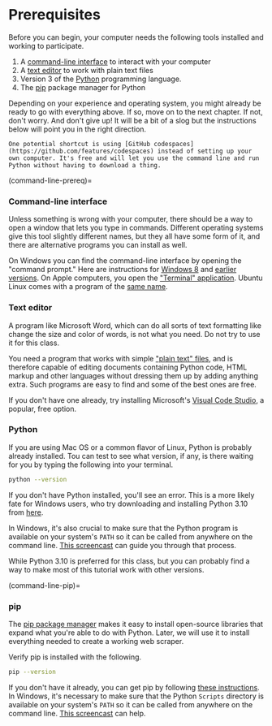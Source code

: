 ```{include} _templates/nav.html
```

# Prerequisites

Before you can begin, your computer needs the following tools installed
and working to participate.

1. A [command-line
   interface](https://en.wikipedia.org/wiki/Command-line_interface)
   to interact with your computer
2. A [text editor](https://en.wikipedia.org/wiki/Text_editor) to work
   with plain text files
3. Version 3 of the
   [Python](https://www.python.org/downloads/release/python-3108/) programming
   language.
4. The [pip](https://pip.pypa.io/en/latest/installing.html)
   package manager for Python

Depending on your experience and operating system, you might already be ready to go with everything above. If so, move on to the next chapter. If not, don't worry. And don't give up! It will be a bit of a slog but the instructions below will point you in the right direction.

```{note}
One potential shortcut is using [GitHub codespaces](https://github.com/features/codespaces) instead of setting up your own computer. It's free and will let you use the command line and run Python without having to download a thing.
```

(command-line-prereq)=

### Command-line interface

Unless something is wrong with your computer, there should be a way to
open a window that lets you type in commands. Different operating
systems give this tool slightly different names, but they all have some
form of it, and there are alternative programs you can install as well.

On Windows you can find the command-line interface by opening the
"command prompt." Here are instructions for [Windows
8](http://windows.microsoft.com/en-us/windows/command-prompt-faq#1TC=windows-8)
and [earlier
versions](http://windows.microsoft.com/en-us/windows-vista/open-a-command-prompt-window). On Apple computers, you open the ["Terminal"
application](http://blog.teamtreehouse.com/introduction-to-the-mac-os-x-command-line). Ubuntu Linux comes with a program of the [same
name](http://askubuntu.com/questions/38162/what-is-a-terminal-and-how-do-i-open-and-use-it).

### Text editor

A program like Microsoft Word, which can do all sorts of text formatting
like change the size and color of words, is not what you need. Do not
try to use it for this class.

You need a program that works with simple ["plain text"
files](https://en.wikipedia.org/wiki/Text_file), and is therefore
capable of editing documents containing Python code, HTML markup and
other languages without dressing them up by adding anything extra. Such
programs are easy to find and some of the best ones are free.

If you don't have one already, try installing Microsoft's [Visual Code Studio](https://code.visualstudio.com/), a popular, free option.

### Python

If you are using Mac OS or a common flavor of Linux, Python is probably
already installed. Tou can test to see what version, if any, is there
waiting for you by typing the following into your terminal.

```bash
python --version
```

If you don't have Python installed, you'll see an error. This is a more likely fate for Windows
users, who try downloading and installing Python 3.10 from
[here](https://www.python.org/downloads/release/python-3108/).

In Windows, it's also crucial to make sure that the Python program is
available on your system's `PATH` so it can be called from anywhere on
the command line. [This
screencast](http://showmedo.com/videotutorials/video?name=960000&fromSeriesID=96)
can guide you through that process.

While Python 3.10 is preferred for this class, but you can probably find a way to make most of
this tutorial work with other versions.

(command-line-pip)=

### pip

The [pip package manager](https://pip.pypa.io/en/latest/) makes it
easy to install open-source libraries that expand what you're able to do
with Python. Later, we will use it to install everything needed to
create a working web scraper.

Verify pip is installed with the following.

```bash
pip --version
```

If you don't have it already, you can get pip by following [these
instructions](https://pip.pypa.io/en/latest/installing.html).
In Windows, it's necessary to make sure that the Python `Scripts`
directory is available on your system's `PATH` so it can be called
from anywhere on the command line. [This screencast](http://showmedo.com/videotutorials/video?name=960000&fromSeriesID=96)
can help.
